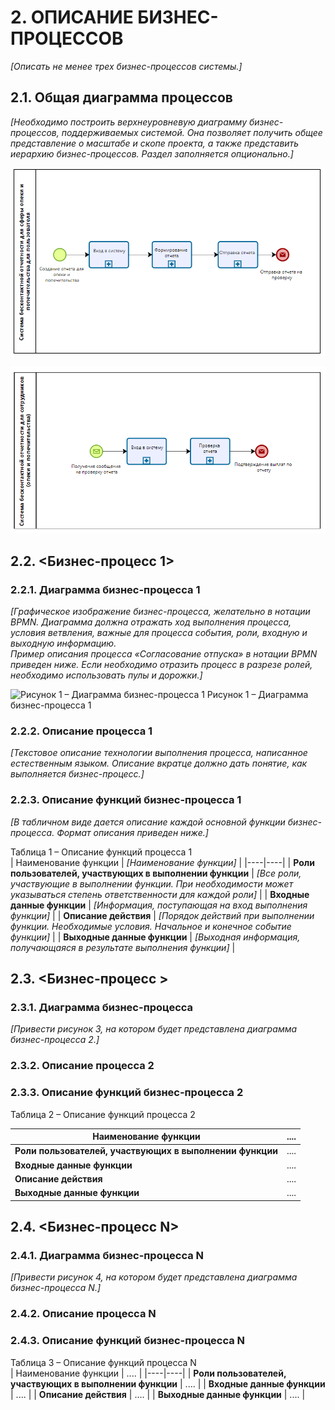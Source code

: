 # 2.	ОПИСАНИЕ БИЗНЕС-ПРОЦЕССОВ
*[Описать не менее трех бизнес-процессов системы.]*

## 2.1.	Общая диаграмма процессов
*[Необходимо построить верхнеуровневую диаграмму бизнес-процессов, поддерживаемых системой. Она позволяет получить общее представление о масштабе и скопе проекта, а также представить иерархию бизнес-процессов. Раздел заполняется опционально.]*  

![Рисунок 1](./bpmn2.png)

![Рисунок 2](./Bpmn1.png)




## 2.2.	<Бизнес-процесс 1>
### 2.2.1. Диаграмма бизнес-процесса 1 
*[Графическое изображение бизнес-процесса, желательно в нотации BPMN. Диаграмма должна отражать ход выполнения процесса, условия ветвления, важные для процесса события, роли, входную и выходную информацию.*  
*Пример описания процесса «Согласование отпуска» в нотации BPMN приведен ниже. Если необходимо отразить процесс в разрезе ролей, необходимо использовать пулы и дорожки.]*  

![Рисунок 1 – Диаграмма бизнес-процесса 1](../4-sprint/img-1-diagram-bp-1.jpg)
Рисунок 1 – Диаграмма бизнес-процесса 1

### 2.2.2.	Описание процесса 1
*[Текстовое описание технологии выполнения процесса, написанное естественным языком. Описание вкратце должно дать понятие, как выполняется бизнес-процесс.]*

### 2.2.3.	Описание функций бизнес-процесса 1
*[В табличном виде дается описание каждой основной функции бизнес-процесса.
Формат описания приведен ниже.]*  

Таблица 1 – Описание функций процесса 1  
| Наименование функции | *[Наименование функции]* |
|----|----|
| **Роли пользователей, участвующих в выполнении функции** | *[Все роли, участвующие в выполнении функции. При необходимости может указываться степень ответственности для каждой роли]* |
| **Входные данные функции** | *[Информация, поступающая на вход выполнения функции]* |
| **Описание действия** | *[Порядок действий при выполнении функции. Необходимые условия. Начальное и конечное событие функции]* |
| **Выходные данные функции** | *[Выходная информация, получающаяся в результате выполнения функции]* |

## 2.3.	<Бизнес-процесс >
### 2.3.1. Диаграмма бизнес-процесса  

*[Привести рисунок 3, на котором будет представлена диаграмма бизнес-процесса 2.]*

### 2.3.2.	Описание процесса 2

### 2.3.3.	Описание функций бизнес-процесса 2

Таблица 2 – Описание функций процесса 2

| Наименование функции | .... |
|----|----|
| **Роли пользователей, участвующих в выполнении функции** | .... |
| **Входные данные функции** | .... |
| **Описание действия** | .... |
| **Выходные данные функции** | .... |

## 2.4.	<Бизнес-процесс N>
### 2.4.1. Диаграмма бизнес-процесса N  

*[Привести рисунок 4, на котором будет представлена диаграмма бизнес-процесса N.]*

### 2.4.2.	Описание процесса N

### 2.4.3.	Описание функций бизнес-процесса N

Таблица 3 – Описание функций процесса N  
| Наименование функции | .... |
|----|----|
| **Роли пользователей, участвующих в выполнении функции** | .... |
| **Входные данные функции** | .... |
| **Описание действия** | .... |
| **Выходные данные функции** | .... |



